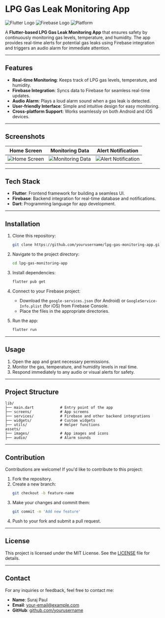 # LPG Gas Leak Monitoring App

![Flutter Logo](https://img.shields.io/badge/Flutter-3.0-blue.svg) ![Firebase Logo](https://img.shields.io/badge/Firebase-Integrated-orange.svg) ![Platform](https://img.shields.io/badge/Platform-Android%20%7C%20iOS-lightgrey.svg)

A **Flutter-based LPG Gas Leak Monitoring App** that ensures safety by continuously monitoring gas levels, temperature, and humidity. The app provides real-time alerts for potential gas leaks using Firebase integration and triggers an audio alarm for immediate attention.

---

## Features

- **Real-time Monitoring**: Keeps track of LPG gas levels, temperature, and humidity.
- **Firebase Integration**: Syncs data to Firebase for seamless real-time updates.
- **Audio Alarm**: Plays a loud alarm sound when a gas leak is detected.
- **User-friendly Interface**: Simple and intuitive design for easy monitoring.
- **Cross-platform Support**: Works seamlessly on both Android and iOS devices.

---

## Screenshots

| Home Screen               | Monitoring Data         | Alert Notification       |
|---------------------------|-------------------------|--------------------------|
| ![Home Screen](link-to-image) | ![Monitoring Data](link-to-image) | ![Alert Notification](link-to-image) |

---

## Tech Stack

- **Flutter**: Frontend framework for building a seamless UI.
- **Firebase**: Backend integration for real-time database and notifications.
- **Dart**: Programming language for app development.

---

## Installation

1. Clone this repository:

   ```bash
   git clone https://github.com/yourusername/lpg-gas-monitoring-app.git
   ```

2. Navigate to the project directory:

   ```bash
   cd lpg-gas-monitoring-app
   ```

3. Install dependencies:

   ```bash
   flutter pub get
   ```

4. Connect to your Firebase project:
   - Download the `google-services.json` (for Android) or `GoogleService-Info.plist` (for iOS) from Firebase Console.
   - Place the files in the appropriate directories.

5. Run the app:

   ```bash
   flutter run
   ```

---

## Usage

1. Open the app and grant necessary permissions.
2. Monitor the gas, temperature, and humidity levels in real time.
3. Respond immediately to any audio or visual alerts for safety.

---

## Project Structure

```
lib/
├── main.dart            # Entry point of the app
├── screens/             # App screens
├── services/            # Firebase and other backend integrations
├── widgets/             # Custom widgets
├── utils/               # Helper functions
assets/
├── images/              # App images and icons
├── audio/               # Alarm sounds
```  

---

## Contribution

Contributions are welcome! If you'd like to contribute to this project:

1. Fork the repository.
2. Create a new branch:
   ```bash
   git checkout -b feature-name
   ```
3. Make your changes and commit them:
   ```bash
   git commit -m 'Add new feature'
   ```
4. Push to your fork and submit a pull request.

---

## License

This project is licensed under the MIT License. See the [LICENSE](LICENSE) file for details.

---

## Contact

For any inquiries or feedback, feel free to contact me:

- **Name**: Suraj Paul  
- **Email**: your-email@example.com  
- **GitHub**: [github.com/yourusername](https://github.com/yourusername)
